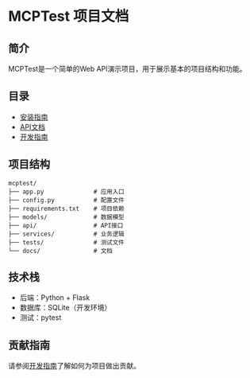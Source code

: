 # MCPTest 项目文档

## 简介

MCPTest是一个简单的Web API演示项目，用于展示基本的项目结构和功能。

## 目录

- [安装指南](installation.md)
- [API文档](api.md)
- [开发指南](development.md)

## 项目结构

```
mcptest/
├── app.py              # 应用入口
├── config.py           # 配置文件
├── requirements.txt    # 项目依赖
├── models/             # 数据模型
├── api/                # API接口
├── services/           # 业务逻辑
├── tests/              # 测试文件
└── docs/               # 文档
```

## 技术栈

- 后端：Python + Flask
- 数据库：SQLite（开发环境）
- 测试：pytest

## 贡献指南

请参阅[开发指南](development.md)了解如何为项目做出贡献。